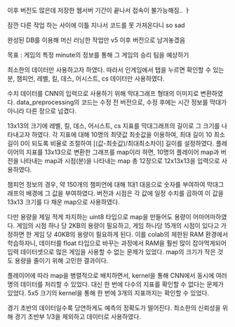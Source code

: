 이후 버전도 많은데 저장한 웹서버 기간이 끝나서 접속이 불가능해짐.. ㅏ

잠깐 다른 작업 하는 사이에 이틀 지나서 코드를 못 가져온다니 so sad

완성된 DB를 이용해 머신 러닝한 작업만 v5 이후 버전으로 남겨놓겠음

목표 : 게임의 특정 minute의 정보를 통해 그 게임의 승리 팀을 예상하기

최소한의 데이터만 사용하고자 하였다. 따라서 인게임에서 탭을 누르면 확인할 수 있는 분, 챔피언, 레벨, 킬, 데스, 어시스트, cs 데이터만 사용하였다.

수치 데이터를 CNN의 입력으로 사용하기 위해 막대그래프 형태의 이미지로 변환하였다.
data_preprocessing의 코드는 수정 전 버전으로, 수정 후에는 시간 정보를 막대가 아니라 다른 장으로 넘겼다.

13x13의 크기에 레벨, 킬, 데스, 어시스트, cs 지표를 막대그래프의 길이로 그 크기를 나타내고자 하였다.
각 지표에 대해 10명의 최댓값 최솟값을 이용하여, 최대 길이 10 최소 길이 0이 되도록 비율로 조절하여 [(값-최솟값)/최대최소차이] 길이를 설정하였다.
플레이어의 지표를 13x13으로 변환한 그래프를 map이라 하면, 10명의 플레이어 map과 버전을 나타내는 map과 시점(분)을 나타내는 map 총 12장으로
12x13x13을 입력으로 사용하였다.

챔피언 정보의 경우, 약 150개의 챔피언에 대해 1대1 대응으로 숫자를 부여하여 막대그래프의 배경에 그 값을 부여하였다.
버전과 시점은 각 값에 일정 수치를 곱하여 이 값을 13x13 크기를 다 채운 map으로 사용하였다.

다만 용량을 제일 적게 차지하는 uint8 타입으로 map을 만들어도 용량이 어마어마하였다.
게임의 시점 하나 당 2KB의 용량이 필요하고, 게임 하나당 15개의 시점이 있다고 가정하면 한 게임 당 40KB의 용량이 필요하게 된다.
이를 colab의 제한된 RAM 환경에서 학습하자니, 데이터를 float 타입으로 바꾸는 과정에서 RAM을 훨씬 많이 잡아먹게되어 
입력 데이터셋으로 많은 게임을 사용할 수 없는 문제가 있었다.
map의 크기가 작은 것도 용량을 줄이기 위해 고민한 결과이다.

플레이어에 따라 map을 병렬적으로 배치하면서, kernel을 통해 CNN에서 동시에 여러 명의 데이터를 처리할 수 있었다.
대신 한 번에 다수의 지표를 확인할 수 없다는 문제가 있었다. 5x5 크기의 kernel을 통해 한 번에 3개의 지표까지는 확인할 수 있었다.

경기 초반의 데이터일수록 당연하게도 예측의 정확도가 떨어진다. 최소한의 신뢰성을 위해 경기 초반부 1/3을 제외하고 데이터로 사용하였다.
